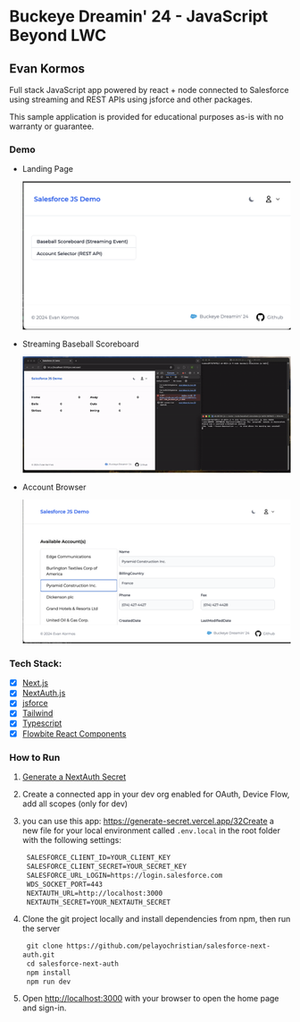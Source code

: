 # Buckeye Dreamin' 24 - JavaScript Beyond LWC
## Evan Kormos

Full stack JavaScript app powered by react + node connected to Salesforce using streaming and REST APIs using jsforce and other packages.  

This sample application is provided for educational purposes as-is with no warranty or guarantee.

### Demo

- Landing Page
  
  <img src="demo-assets/sshot1.png" alt="Landing Page" style="width:800px;"/>

- Streaming Baseball Scoreboard

  <img src="demo-assets/scoreboard-recording.gif" alt="Streaming Scoreboard Recording" style="width:800px;"/>

- Account Browser
  
  <img src="demo-assets/sshot2.png" alt="Account Browser" style="width:800px;"/>

### Tech Stack:

-   [x] [Next.js](https://nextjs.org/)
-   [x] [NextAuth.js](https://next-auth.js.org)
-   [x] [jsforce](https://jsforce.github.io)
-   [x] [Tailwind](https://tailwindcss.com/)
-   [x] [Typescript](https://www.typescriptlang.org/)
-   [x] [Flowbite React Components](https://flowbite-react.com/)

### How to Run

1. [Generate a NextAuth Secret](https://generate-secret.vercel.app/32)
2. Create a connected app in your dev org enabled for OAuth, Device Flow, add all scopes (only for dev) 
3. you can use this app: https://generate-secret.vercel.app/32Create a new file for your local environment called ```.env.local``` in the root folder with the following settings:

   ```
    SALESFORCE_CLIENT_ID=YOUR_CLIENT_KEY
    SALESFORCE_CLIENT_SECRET=YOUR_SECRET_KEY
    SALESFORCE_URL_LOGIN=https://login.salesforce.com
    WDS_SOCKET_PORT=443
    NEXTAUTH_URL=http://localhost:3000
    NEXTAUTH_SECRET=YOUR_NEXTAUTH_SECRET
    ```

4. Clone the git project locally and install dependencies from npm, then run the server
   ```
    git clone https://github.com/pelayochristian/salesforce-next-auth.git
    cd salesforce-next-auth
    npm install
    npm run dev
   ```

5. Open [http://localhost:3000](http://localhost:3000) with your browser to open the home page and sign-in.


